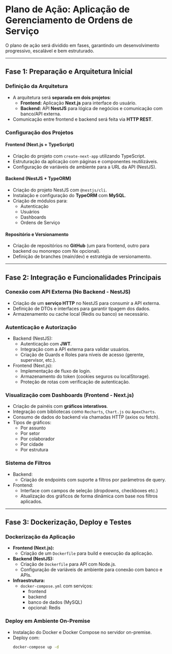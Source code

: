 # Plano de Ação: Aplicação de Gerenciamento de Ordens de Serviço

O plano de ação será dividido em fases, garantindo um desenvolvimento progressivo, escalável e bem estruturado.

---

## Fase 1: Preparação e Arquitetura Inicial

### Definição da Arquitetura
- A arquitetura será **separada em dois projetos**:
  - **Frontend:** Aplicação **Next.js** para interface do usuário.
  - **Backend:** API **NestJS** para lógica de negócios e comunicação com banco/API externa.
- Comunicação entre frontend e backend será feita via **HTTP REST**.

### Configuração dos Projetos

#### Frontend (Next.js + TypeScript)
- Criação do projeto com `create-next-app` utilizando TypeScript.
- Estruturação da aplicação com páginas e componentes reutilizáveis.
- Configuração de variáveis de ambiente para a URL da API (NestJS).

#### Backend (NestJS + TypeORM)
- Criação do projeto NestJS com `@nestjs/cli`.
- Instalação e configuração do **TypeORM** com **MySQL**.
- Criação de módulos para:
  - Autenticação
  - Usuários
  - Dashboards
  - Ordens de Serviço

#### Repositório e Versionamento
- Criação de repositórios no **GitHub** (um para frontend, outro para backend ou monorepo com Nx opcional).
- Definição de branches (main/dev) e estratégia de versionamento.

---

## Fase 2: Integração e Funcionalidades Principais

### Conexão com API Externa (No Backend - NestJS)
- Criação de um **serviço HTTP** no NestJS para consumir a API externa.
- Definição de DTOs e interfaces para garantir tipagem dos dados.
- Armazenamento ou cache local (Redis ou banco) se necessário.

### Autenticação e Autorização
- Backend (NestJS):
  - Autenticação com **JWT**.
  - Integração com a API externa para validar usuários.
  - Criação de Guards e Roles para níveis de acesso (gerente, supervisor, etc.).
- Frontend (Next.js):
  - Implementação de fluxo de login.
  - Armazenamento do token (cookies seguros ou localStorage).
  - Proteção de rotas com verificação de autenticação.

### Visualização com Dashboards (Frontend - Next.js)
- Criação de painéis com **gráficos interativos**.
- Integração com bibliotecas como `Recharts`, `Chart.js` ou `ApexCharts`.
- Consumo de dados do backend via chamadas HTTP (axios ou fetch).
- Tipos de gráficos:
  - Por assunto
  - Por setor
  - Por colaborador
  - Por cidade
  - Por estrutura

### Sistema de Filtros
- Backend:
  - Criação de endpoints com suporte a filtros por parâmetros de query.
- Frontend:
  - Interface com campos de seleção (dropdowns, checkboxes etc.)
  - Atualização dos gráficos de forma dinâmica com base nos filtros aplicados.

---

## Fase 3: Dockerização, Deploy e Testes

### Dockerização da Aplicação
- **Frontend (Next.js):**
  - Criação de um `Dockerfile` para build e execução da aplicação.
- **Backend (NestJS):**
  - Criação de `Dockerfile` para API com Node.js.
  - Configuração de variáveis de ambiente para conexão com banco e APIs.
- **Infraestrutura:**
  - `docker-compose.yml` com serviços:
    - frontend
    - backend
    - banco de dados (MySQL)
    - opcional: Redis

### Deploy em Ambiente On-Premise
- Instalação do Docker e Docker Compose no servidor on-premise.
- Deploy com:
  ```bash
  docker-compose up -d
